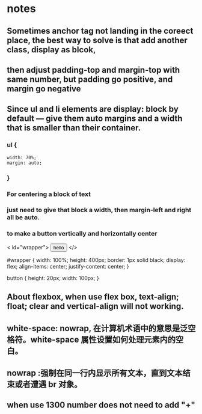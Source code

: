 # notes

## Sometimes anchor tag not landing in the coreect place, the best way to solve is that add another class, display as blcok, 
## then adjust padding-top and margin-top with same number, but padding go positive, and margin go negative

## Since ul and li elements are display: block by default — give them auto margins and a width that is smaller than their container.
### ul {
    width: 70%;
    margin: auto;
### }

### For centering a block of text 
### just need to give that block a width, then margin-left and right all be auto.

### to make a button vertically and horizontally center 
< id="wrapper">
  <button type="button">hello</button>
</>

#wrapper {
  width: 100%;
  height: 400px;
  border: 1px solid black;
  display: flex;
  align-items: center;
  justify-content: center;
}

button {
  height: 20px;
  width: 100px;
}

## About flexbox, when use flex box, text-align; float; clear and vertical-align will not working.

## white-space: nowrap, 在计算机术语中的意思是泛空格符。white-space 属性设置如何处理元素内的空白。
## nowrap :强制在同一行内显示所有文本，直到文本结束或者遭遇 br 对象。

## when use <a href="tel:1234567"></a> 1300 number does not need to add "+"
